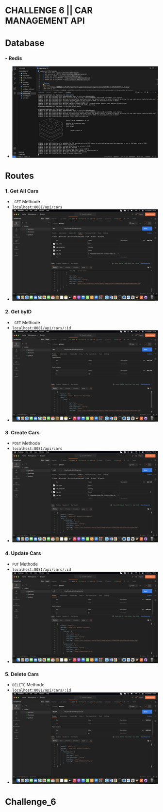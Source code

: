 # CHALLENGE 6 || CAR MANAGEMENT API

# Database 
### - Redis 
- ![pg redis](storages/Screenshot%202023-11-24%20at%2019.03.41.png)
# Routes 
### 1. Get All Cars
- ` GET` Methode
- `localhost:8081/api/cars`
- ![get all cars](storages/Screenshot%202023-11-24%20at%2017.43.22.png)
### 2. Get byID
- ` GET` Methode
- `localhost:8081/api/cars/:id`
- ![get by id](storages/Screenshot%202023-11-24%20at%2017.49.40.png)
### 3. Create Cars
- `POST` Methode
- `localhost:8081/api/cars`
- ![post car](storages/Screenshot%202023-11-24%20at%2017.43.10.png)
### 4. Update Cars
- `PUT` Methode
- `localhost:8081/api/cars/:id`
- ![updat cars](storages/Screenshot%202023-11-24%20at%2017.52.45.png)
### 5. Delete Cars
- `DELETE` Methode
- `localhost:8081/api/cars/:id`
- ![Delete cars](storages/Screenshot%202023-11-24%20at%2017.53.07.png)

# Challenge_6
